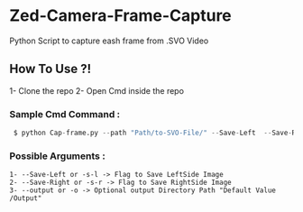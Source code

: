 # Zed-Camera-Frame-Capture
Python Script to capture eash frame from .SVO Video

## How To Use ?!
 1- Clone the repo
 2- Open Cmd inside the repo 
 
### Sample Cmd Command : 
```python
 $ python Cap-frame.py --path "Path/to-SVO-File/" --Save-Left  --Save-Right --output Vid_1/
```
### Possible Arguments :
    1- --Save-Left or -s-l -> Flag to Save LeftSide Image
    2- --Save-Right or -s-r -> Flag to Save RightSide Image
    3- --output or -o -> Optional output Directory Path "Default Value /Output"



